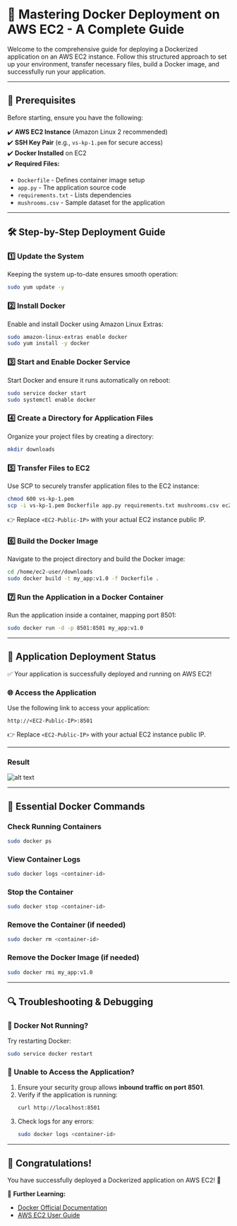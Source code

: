 # 🚀 Mastering Docker Deployment on AWS EC2 - A Complete Guide

Welcome to the comprehensive guide for deploying a Dockerized application on an AWS EC2 instance. Follow this structured approach to set up your environment, transfer necessary files, build a Docker image, and successfully run your application.

---

## 📌 Prerequisites
Before starting, ensure you have the following:

✔️ **AWS EC2 Instance** (Amazon Linux 2 recommended)  
✔️ **SSH Key Pair** (e.g., `vs-kp-1.pem` for secure access)  
✔️ **Docker Installed** on EC2  
✔️ **Required Files:**  
   - `Dockerfile` - Defines container image setup  
   - `app.py` - The application source code  
   - `requirements.txt` - Lists dependencies  
   - `mushrooms.csv` - Sample dataset for the application  

---

## 🛠 Step-by-Step Deployment Guide

### 1️⃣ Update the System
Keeping the system up-to-date ensures smooth operation:
```bash
sudo yum update -y
```

### 2️⃣ Install Docker
Enable and install Docker using Amazon Linux Extras:
```bash
sudo amazon-linux-extras enable docker
sudo yum install -y docker
```

### 3️⃣ Start and Enable Docker Service
Start Docker and ensure it runs automatically on reboot:
```bash
sudo service docker start
sudo systemctl enable docker
```

### 4️⃣ Create a Directory for Application Files
Organize your project files by creating a directory:
```bash
mkdir downloads
```

### 5️⃣ Transfer Files to EC2
Use SCP to securely transfer application files to the EC2 instance:
```bash
chmod 600 vs-kp-1.pem
scp -i vs-kp-1.pem Dockerfile app.py requirements.txt mushrooms.csv ec2-user@<EC2-Public-IP>:/home/ec2-user/downloads
```
👉 Replace `<EC2-Public-IP>` with your actual EC2 instance public IP.

### 6️⃣ Build the Docker Image
Navigate to the project directory and build the Docker image:
```bash
cd /home/ec2-user/downloads
sudo docker build -t my_app:v1.0 -f Dockerfile .
```

### 7️⃣ Run the Application in a Docker Container
Run the application inside a container, mapping port 8501:
```bash
sudo docker run -d -p 8501:8501 my_app:v1.0
```

---

## 🎯 Application Deployment Status
✅ Your application is successfully deployed and running on AWS EC2!  

### 🌐 Access the Application
Use the following link to access your application:
```
http://<EC2-Public-IP>:8501
```
👉 Replace `<EC2-Public-IP>` with your actual EC2 instance public IP.

---
### Result

![alt text](../dockerlab3/image-2.png)

---

## 🔧 Essential Docker Commands

### Check Running Containers
```bash
sudo docker ps
```

### View Container Logs
```bash
sudo docker logs <container-id>
```

### Stop the Container
```bash
sudo docker stop <container-id>
```

### Remove the Container (if needed)
```bash
sudo docker rm <container-id>
```

### Remove the Docker Image (if needed)
```bash
sudo docker rmi my_app:v1.0
```

---

## 🔍 Troubleshooting & Debugging
### 🔹 Docker Not Running?
Try restarting Docker:
```bash
sudo service docker restart
```

### 🔹 Unable to Access the Application?
1. Ensure your security group allows **inbound traffic on port 8501**.
2. Verify if the application is running:
   ```bash
   curl http://localhost:8501
   ```
3. Check logs for any errors:
   ```bash
   sudo docker logs <container-id>
   ```

---

## 🎉 Congratulations!
You have successfully deployed a Dockerized application on AWS EC2! 🎯 

🔗 **Further Learning:**
- [Docker Official Documentation](https://docs.docker.com/)
- [AWS EC2 User Guide](https://docs.aws.amazon.com/ec2/index.html)

